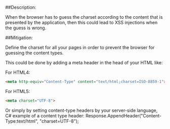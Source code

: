 ##Description:

When the browser has to guess the charset according to the content that is presented by
the application, then this could lead to XSS injections when the guess is wrong.

##Mitigation:

Define the charset for all your pages in order to prevent the browser for guessing
the content types.

This could be done by adding a meta header in the head of your HTML like:

For HTML4:
```html
<meta http-equiv="Content-Type" content="text/html;charset=ISO-8859-1">
```
For HTML5:
```html
<meta charset="UTF-8">
```
Or simply by setting content-type headers by your server-side language,
C# example of a content type header:
Response.AppendHeader("Content-Type:text/html", "charset=UTF-8");
